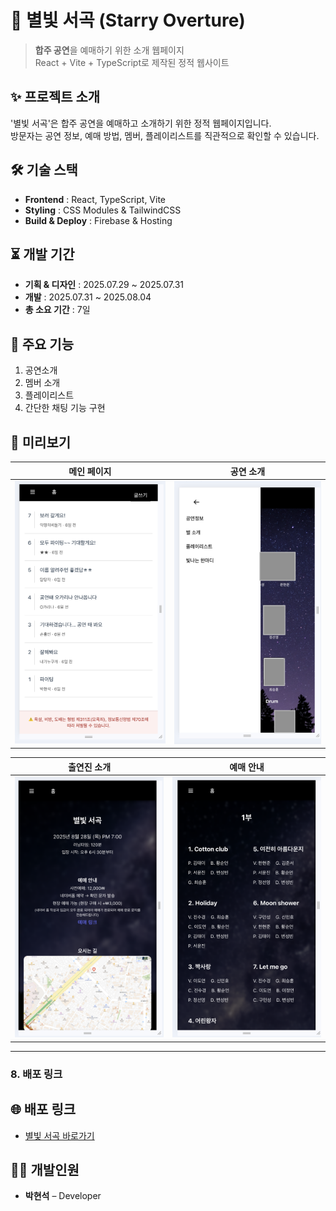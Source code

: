 # 🌌 별빛 서곡 (Starry Overture)
> **합주 공연**을 예매하기 위한 소개 웹페이지  
React + Vite + TypeScript로 제작된 정적 웹사이트

## ✨ 프로젝트 소개
'별빛 서곡'은 합주 공연을 예매하고 소개하기 위한 정적 웹페이지입니다.  
방문자는 공연 정보, 예매 방법,  멤버, 플레이리스트를 직관적으로 확인할 수 있습니다.

## 🛠 기술 스택
- **Frontend** : React, TypeScript, Vite
- **Styling** : CSS Modules & TailwindCSS
- **Build & Deploy** : Firebase & Hosting

## ⏳ 개발 기간
- **기획 & 디자인** : 2025.07.29 ~ 2025.07.31
- **개발** : 2025.07.31 ~ 2025.08.04
- **총 소요 기간** : 7일

## 📍 주요 기능
1. 공연소개
2. 멤버 소개
3. 플레이리스트
4. 간단한 채팅 기능 구현

## 🌠 미리보기
| 메인 페이지 | 공연 소개 |
|-------------|-----------|
| ![Main](/src/assets/readmeImage1.png) | ![Intro](/src/assets/readmeImage3.png) |

| 출연진 소개 | 예매 안내 |
|-------------|-----------|
| ![Members](/src/assets/readmeImage2.png) | ![Ticket](/src/assets/readmeImage4.png) |


---

### 8. 배포 링크

## 🌐 배포 링크
- [별빛 서곡 바로가기]([https://](https://stellar0828.firebaseapp.com/))  

## 👨‍💻 개발인원
- **박현석** – Developer
